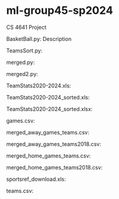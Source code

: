 # ml-group45-sp2024
CS 4641 Project 

BasketBall.py: Description

TeamsSort.py:

merged.py:

merged2.py:

TeamStats2020-2024.xls: 

TeamStats2020-2024_sorted.xls:

TeamStats2020-2024_sorted.xlsx:

games.csv:

merged_away_games_teams.csv:

merged_away_games_teams2018.csv:

merged_home_games_teams.csv:

merged_home_games_teams2018.csv:

sportsref_download.xls:

teams.csv:
